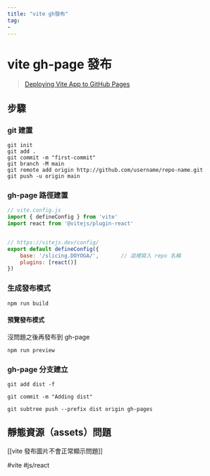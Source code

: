 ```yaml
---
title: "vite gh發布"
tag: 
- 
---
```

# vite gh-page 發布
>[Deploying Vite App to GitHub Pages](https://dev.to/shashannkbawa/deploying-vite-app-to-github-pages-3ane)
## 步驟
### git 建置
```shell
git init
git add .
git commit -m "first-commit"
git branch -M main
git remote add origin http://github.com/username/repo-name.git
git push -u origin main
```

### gh-page 路徑建置
```js
// vite.config.js
import { defineConfig } from 'vite'
import react from '@vitejs/plugin-react'


// https://vitejs.dev/config/
export default defineConfig({
	base: '/slicing.DOYOGA/',		// 這裡寫入 repo 名稱
	plugins: [react()]
})
```

### 生成發布模式
```shell
npm run build
```
#### 預覽發布模式
沒問題之後再發布到 gh-page
```shell
npm run preview
```

### gh-page 分支建立
```shell
git add dist -f
```

```shell
git commit -m "Adding dist"
```

```shell
git subtree push --prefix dist origin gh-pages
```

## 靜態資源（assets）問題
[[vite 發布圖片不會正常顯示問題]]

#vite #js/react 